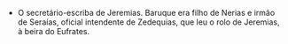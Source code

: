 - O secretário-escriba de Jeremias. Baruque era filho de Nerias e irmão de Seraías, oficial intendente de Zedequias, que leu o rolo de Jeremias, à beira do Eufrates.
